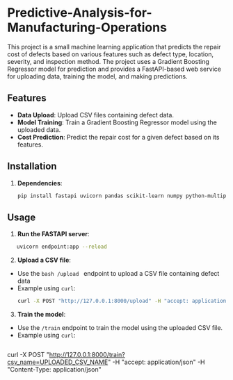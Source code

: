 # Predictive-Analysis-for-Manufacturing-Operations

This project is a small machine learning application that predicts the repair cost of defects based on various features such as defect type, location, severity, and inspection method. The project uses a Gradient Boosting Regressor model for prediction and provides a FastAPI-based web service for uploading data, training the model, and making predictions.

## Features

- **Data Upload**: Upload CSV files containing defect data.
- **Model Training**: Train a Gradient Boosting Regressor model using the uploaded data.
- **Cost Prediction**: Predict the repair cost for a given defect based on its features.

## Installation

1. **Dependencies**:
   ```bash
   pip install fastapi uvicorn pandas scikit-learn numpy python-multipart
   ```
## Usage

1. **Run the FASTAPI server**:
```bash
   uvicorn endpoint:app --reload
   ```
2. **Upload a CSV file**:
- Use the ```bash /upload ``` endpoint to upload a CSV file containing defect data
- Example using ```curl```:
  ```bash
  curl -X POST "http://127.0.0.1:8000/upload" -H "accept: application/json" -H "Content-Type: multipart/form-data" -F "file=@path/to/your/file.csv"
  ```
3. **Train the model**:
- Use the ```/train``` endpoint to train the model using the uploaded CSV file.
- Example using ```curl```:
  ```bash
 curl -X POST "http://127.0.0.1:8000/train?csv_name=UPLOADED_CSV_NAME" -H "accept: application/json" -H "Content-Type: application/json"
 ```
